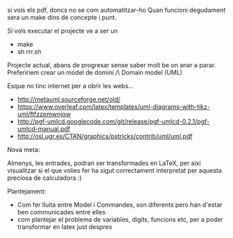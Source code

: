 si vols els pdf, doncs no se com automatitzar-ho
Quan funcioni degudament sera un make dins de concepte i punt.

Si vols executar el projecte ve a ser un
- make
- sh rrr.sh


Projecte actual, abans de progresar sense saber molt be on anar a parar. Prefeririem crear un model de domini
/\ Domain model (UML)

Esque no tinc internet per a obrir les webs...
- http://metauml.sourceforge.net/old/
- https://www.overleaf.com/latex/templates/uml-diagrams-with-tikz-uml/ftfzzpmwnjqw
- http://pgf-umlcd.googlecode.com/git/release/pgf-umlcd-0.2.1/pgf-umlcd-manual.pdf
- http://osl.ugr.es/CTAN/graphics/pstricks/contrib/uml/uml.pdf



Nova meta:

Almenys, les entrades, podran ser transformades en LaTeX, per aixi visualitzar si el que volies fer ha sigut correctament
interpretat per aquesta preciosa de calculadora :)

Plantejament:
- Com fer lluita entre Model i Commandes, son diferents pero han d'estar ben communicades entre elles
- com plantejar el problema de variables, digits, funcions etc, per a poder transformar en latex just despres
